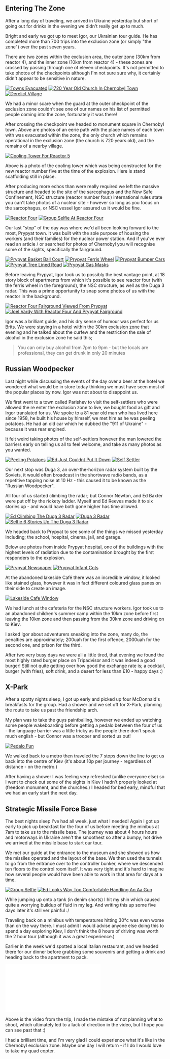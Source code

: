 <!--moml:meta
Title: 2016 Ukraine and Chernobyl
Date: 2016-06-01
Hero: nphnrtb-sign
Intro: Myself and three friends going on a trip to Chernobyl.
-->

## Entering The Zone

After a long day of traveling, we arrived in Ukraine yesterday but short of going out for drinks in the evening we didn't really get up to much.

Bright and early we got up to meet Igor, our Ukrainian tour guide. He has completed more than 700 trips into the exclusion zone (or simply "the zone") over the past seven years.

There are two zones within the exclusion area, the outer zone (30km from reactor 4), and the inner zone (10km from reactor 4) - these zones are crossed by passing through one of eleven checkpoints. It's not permitted to take photos of the checkpoints although I'm not sure sure why, it certainly didn't appear to be sensitive in nature.

<div class="gallery">
    <a href="/2016-ukraine-and-chernobyl/towns-evacuated-2000.jpg"><img alt="Towns Evacuated" srcset="/2016-ukraine-and-chernobyl/towns-evacuated-400.jpg, /2016-ukraine-and-chernobyl/towns-evacuated-800.jpg 800w, /2016-ukraine-and-chernobyl/towns-evacuated-1200.jpg 1200w, /2016-ukraine-and-chernobyl/towns-evacuated-1600.jpg 1600w, /2016-ukraine-and-chernobyl/towns-evacuated-2000.jpg 2000w" src="/2016-ukraine-and-chernobyl/towns-evacuated-400.jpg"></a>
    <a href="/2016-ukraine-and-chernobyl/720-year-old-church-in-chernobyl-town-2000.jpg"><img alt="720 Year Old Church In Chernobyl Town" srcset="/2016-ukraine-and-chernobyl/720-year-old-church-in-chernobyl-town-400.jpg, /2016-ukraine-and-chernobyl/720-year-old-church-in-chernobyl-town-800.jpg 800w, /2016-ukraine-and-chernobyl/720-year-old-church-in-chernobyl-town-1200.jpg 1200w, /2016-ukraine-and-chernobyl/720-year-old-church-in-chernobyl-town-1600.jpg 1600w, /2016-ukraine-and-chernobyl/720-year-old-church-in-chernobyl-town-2000.jpg 2000w" src="/2016-ukraine-and-chernobyl/720-year-old-church-in-chernobyl-town-400.jpg"></a>
    <a href="/2016-ukraine-and-chernobyl/derelict-village-2000.jpg"><img alt="Derelict Village" srcset="/2016-ukraine-and-chernobyl/derelict-village-400.jpg, /2016-ukraine-and-chernobyl/derelict-village-800.jpg 800w, /2016-ukraine-and-chernobyl/derelict-village-1200.jpg 1200w, /2016-ukraine-and-chernobyl/derelict-village-1600.jpg 1600w, /2016-ukraine-and-chernobyl/derelict-village-2000.jpg 2000w" src="/2016-ukraine-and-chernobyl/derelict-village-400.jpg"></a>
</div>

We had a minor scare when the guard at the outer checkpoint of the exclusion zone couldn't see one of our names on his list of permitted people coming into the zone, fortunately it was there!

After crossing the checkpoint we headed to monument square in Chernobyl town. Above are photos of an eerie path with the place names of each town with was evacuated within the zone, the only church which remains operational in the exclusion zone (the church is 720 years old), and the remains of a nearby village.

<div class="gallery">
    <a href="/2016-ukraine-and-chernobyl/cooling-tower-for-reactor-5-2000.jpg"><img alt="Cooling Tower For Reactor 5" srcset="/2016-ukraine-and-chernobyl/cooling-tower-for-reactor-5-400.jpg, /2016-ukraine-and-chernobyl/cooling-tower-for-reactor-5-800.jpg 800w, /2016-ukraine-and-chernobyl/cooling-tower-for-reactor-5-1200.jpg 1200w, /2016-ukraine-and-chernobyl/cooling-tower-for-reactor-5-1600.jpg 1600w, /2016-ukraine-and-chernobyl/cooling-tower-for-reactor-5-2000.jpg 2000w" src="/2016-ukraine-and-chernobyl/cooling-tower-for-reactor-5-400.jpg"></a>
</div>

Above is a photo of the cooling tower which was being constructed for the new reactor number five at the time of the explosion. Here is stand scaffolding still in place.

After producing more echos than were really required we left the massive structure and headed to the site of the sarcophagus and the New Safe Confinement, NSC structure (reactor number four.) international rules state you can't take photos of a nuclear site - however so long as you focus on the sarcophagus, or NSC vessel Igor assured us it would be fine.

<div class="gallery">
    <a href="/2016-ukraine-and-chernobyl/reactor-four-2000.jpg"><img alt="Reactor Four" srcset="/2016-ukraine-and-chernobyl/reactor-four-400.jpg, /2016-ukraine-and-chernobyl/reactor-four-800.jpg 800w, /2016-ukraine-and-chernobyl/reactor-four-1200.jpg 1200w, /2016-ukraine-and-chernobyl/reactor-four-1600.jpg 1600w, /2016-ukraine-and-chernobyl/reactor-four-2000.jpg 2000w" src="/2016-ukraine-and-chernobyl/reactor-four-400.jpg"></a>
    <a href="/2016-ukraine-and-chernobyl/group-selfie-at-reactor-four-2000.jpg"><img alt="Group Selfie At Reactor Four" srcset="/2016-ukraine-and-chernobyl/group-selfie-at-reactor-four-400.jpg, /2016-ukraine-and-chernobyl/group-selfie-at-reactor-four-800.jpg 800w, /2016-ukraine-and-chernobyl/group-selfie-at-reactor-four-1200.jpg 1200w, /2016-ukraine-and-chernobyl/group-selfie-at-reactor-four-1600.jpg 1600w, /2016-ukraine-and-chernobyl/group-selfie-at-reactor-four-2000.jpg 2000w" src="/2016-ukraine-and-chernobyl/group-selfie-at-reactor-four-400.jpg"></a>
</div>

Our last "stop" of the day was where we'd all been looking forward to the most, Prypyat town. It was built with the sole purpose of housing the workers (and their families) for the nuclear power station. And if you've ever read an article / or searched for photos of Chernobyl you will recognise some of the sights, specifically the fairground.

<div class="gallery">
    <a href="/2016-ukraine-and-chernobyl/prypyat-basket-ball-court-2000.jpg"><img alt="Prypyat Basket Ball Court" srcset="/2016-ukraine-and-chernobyl/prypyat-basket-ball-court-400.jpg, /2016-ukraine-and-chernobyl/prypyat-basket-ball-court-800.jpg 800w, /2016-ukraine-and-chernobyl/prypyat-basket-ball-court-1200.jpg 1200w, /2016-ukraine-and-chernobyl/prypyat-basket-ball-court-1600.jpg 1600w, /2016-ukraine-and-chernobyl/prypyat-basket-ball-court-2000.jpg 2000w" src="/2016-ukraine-and-chernobyl/prypyat-basket-ball-court-400.jpg"></a>
    <a href="/2016-ukraine-and-chernobyl/prypyat-ferris-wheel-2000.jpg"><img alt="Prypyat Ferris Wheel" srcset="/2016-ukraine-and-chernobyl/prypyat-ferris-wheel-400.jpg, /2016-ukraine-and-chernobyl/prypyat-ferris-wheel-800.jpg 800w, /2016-ukraine-and-chernobyl/prypyat-ferris-wheel-1200.jpg 1200w, /2016-ukraine-and-chernobyl/prypyat-ferris-wheel-1600.jpg 1600w, /2016-ukraine-and-chernobyl/prypyat-ferris-wheel-2000.jpg 2000w" src="/2016-ukraine-and-chernobyl/prypyat-ferris-wheel-400.jpg"></a>
    <a href="/2016-ukraine-and-chernobyl/prypyat-bumper-cars-2000.jpg"><img alt="Prypyat Bumper Cars" srcset="/2016-ukraine-and-chernobyl/prypyat-bumper-cars-400.jpg, /2016-ukraine-and-chernobyl/prypyat-bumper-cars-800.jpg 800w, /2016-ukraine-and-chernobyl/prypyat-bumper-cars-1200.jpg 1200w, /2016-ukraine-and-chernobyl/prypyat-bumper-cars-1600.jpg 1600w, /2016-ukraine-and-chernobyl/prypyat-bumper-cars-2000.jpg 2000w" src="/2016-ukraine-and-chernobyl/prypyat-bumper-cars-400.jpg"></a>
    <a href="/2016-ukraine-and-chernobyl/prypyat-tree-lined-road-2000.jpg"><img alt="Prypyat Tree Lined Road" srcset="/2016-ukraine-and-chernobyl/prypyat-tree-lined-road-400.jpg, /2016-ukraine-and-chernobyl/prypyat-tree-lined-road-800.jpg 800w, /2016-ukraine-and-chernobyl/prypyat-tree-lined-road-1200.jpg 1200w, /2016-ukraine-and-chernobyl/prypyat-tree-lined-road-1600.jpg 1600w, /2016-ukraine-and-chernobyl/prypyat-tree-lined-road-2000.jpg 2000w" src="/2016-ukraine-and-chernobyl/prypyat-tree-lined-road-400.jpg"></a>
    <a href="/2016-ukraine-and-chernobyl/prypyat-gas-masks-2000.jpg"><img alt="Prypyat Gas Masks" srcset="/2016-ukraine-and-chernobyl/prypyat-gas-masks-400.jpg, /2016-ukraine-and-chernobyl/prypyat-gas-masks-800.jpg 800w, /2016-ukraine-and-chernobyl/prypyat-gas-masks-1200.jpg 1200w, /2016-ukraine-and-chernobyl/prypyat-gas-masks-1600.jpg 1600w, /2016-ukraine-and-chernobyl/prypyat-gas-masks-2000.jpg 2000w" src="/2016-ukraine-and-chernobyl/prypyat-gas-masks-400.jpg"></a>
</div>

Before leaving Prypyat, Igor took us to possibly the best vantage point, at 18 story block of apartments from which it's possible to see reactor four (with the ferris wheel in the foreground), the NSC structure, as well as the Duga 3 radar. This was a prime opportunity to snap some photos of us with the reactor in the background.

<div class="gallery">
    <a href="/2016-ukraine-and-chernobyl/reactor-four-fairground-viewed-from-prypyat-2000.jpg"><img alt="Reactor Four Fairground Viewed From Prypyat" srcset="/2016-ukraine-and-chernobyl/reactor-four-fairground-viewed-from-prypyat-400.jpg, /2016-ukraine-and-chernobyl/reactor-four-fairground-viewed-from-prypyat-800.jpg 800w, /2016-ukraine-and-chernobyl/reactor-four-fairground-viewed-from-prypyat-1200.jpg 1200w, /2016-ukraine-and-chernobyl/reactor-four-fairground-viewed-from-prypyat-1600.jpg 1600w, /2016-ukraine-and-chernobyl/reactor-four-fairground-viewed-from-prypyat-2000.jpg 2000w" src="/2016-ukraine-and-chernobyl/reactor-four-fairground-viewed-from-prypyat-400.jpg"></a>
    <a href="/2016-ukraine-and-chernobyl/joel-vardy-with-reactor-four-and-prypyat-fairground-2000.jpg"><img alt="Joel Vardy With Reactor Four And Prypyat Fairground" srcset="/2016-ukraine-and-chernobyl/joel-vardy-with-reactor-four-and-prypyat-fairground-400.jpg, /2016-ukraine-and-chernobyl/joel-vardy-with-reactor-four-and-prypyat-fairground-800.jpg 800w, /2016-ukraine-and-chernobyl/joel-vardy-with-reactor-four-and-prypyat-fairground-1200.jpg 1200w, /2016-ukraine-and-chernobyl/joel-vardy-with-reactor-four-and-prypyat-fairground-1600.jpg 1600w, /2016-ukraine-and-chernobyl/joel-vardy-with-reactor-four-and-prypyat-fairground-2000.jpg 2000w" src="/2016-ukraine-and-chernobyl/joel-vardy-with-reactor-four-and-prypyat-fairground-400.jpg"></a>
</div>

Igor was a brilliant guide, and his dry sense of humour was perfect for us Brits. We were staying in a hotel within the 30km exclusion zone that evening and he talked about the curfew and the restriction the sale of alcohol in the exclusion zone he said this;

<blockquote>
    <p>You can only buy alcohol from 7pm to 9pm - but the locals are professional, they can get drunk in only 20 minutes</p>
</blockquote>

## Russian Woodpecker

Last night while discussing the events of the day over a beer at the hotel we wondered what would be in store today thinking we must have seen most of the popular places by now. Igor was not about to disappoint us.

We first went to a town called Parishev to visit the self-settlers who were allowed the re enter the exclusion zone to live, we bought food as gift and Irgor translated for us. We spoke to a 81 year old man who has lived here since 1958, he built his house by himself, we met him as he was peeling potatoes. He had an old car which he dubbed the "911 of Ukraine" - because it was rear engined.

It felt weird taking photos of the self-settlers however the man lowered the barriers early on telling us all to feel welcome, and take as many photos as you wanted.

<div class="gallery">
    <a href="/2016-ukraine-and-chernobyl/peeling-potatoes-2000.jpg"><img alt="Peeling Potatoes" srcset="/2016-ukraine-and-chernobyl/peeling-potatoes-400.jpg, /2016-ukraine-and-chernobyl/peeling-potatoes-800.jpg 800w, /2016-ukraine-and-chernobyl/peeling-potatoes-1200.jpg 1200w, /2016-ukraine-and-chernobyl/peeling-potatoes-1600.jpg 1600w, /2016-ukraine-and-chernobyl/peeling-potatoes-2000.jpg 2000w" src="/2016-ukraine-and-chernobyl/peeling-potatoes-400.jpg"></a>
    <a href="/2016-ukraine-and-chernobyl/ed-just-couldnt-put-it-down-2000.jpg"><img alt="Ed Just Couldnt Put It Down" srcset="/2016-ukraine-and-chernobyl/ed-just-couldnt-put-it-down-400.jpg, /2016-ukraine-and-chernobyl/ed-just-couldnt-put-it-down-800.jpg 800w, /2016-ukraine-and-chernobyl/ed-just-couldnt-put-it-down-1200.jpg 1200w, /2016-ukraine-and-chernobyl/ed-just-couldnt-put-it-down-1600.jpg 1600w, /2016-ukraine-and-chernobyl/ed-just-couldnt-put-it-down-2000.jpg 2000w" src="/2016-ukraine-and-chernobyl/ed-just-couldnt-put-it-down-400.jpg"></a>
    <a href="/2016-ukraine-and-chernobyl/self-settler-2000.jpg"><img alt="Self Settler" srcset="/2016-ukraine-and-chernobyl/self-settler-400.jpg, /2016-ukraine-and-chernobyl/self-settler-800.jpg 800w, /2016-ukraine-and-chernobyl/self-settler-1200.jpg 1200w, /2016-ukraine-and-chernobyl/self-settler-1600.jpg 1600w, /2016-ukraine-and-chernobyl/self-settler-2000.jpg 2000w" src="/2016-ukraine-and-chernobyl/self-settler-400.jpg"></a>
</div>

Our next stop was Duga 3, an over-the-horizon radar system built by the Soviets, it would often broadcast in the shortwave radio bands, as a repetitive tapping noise at 10 Hz - this caused it to be known as the "Russian Woodpecker".

All four of us started climbing the radar; but Connor Newton, and Ed Baxter were put off by the rickety ladder. Myself and Ed Reeves made it to six stories up - and would have both gone higher has time allowed.

<div class="gallery">
    <a href="/2016-ukraine-and-chernobyl/ed-climbing-the-duga-3-radar-2000.jpg"><img alt="Ed Climbing The Duga 3 Radar" srcset="/2016-ukraine-and-chernobyl/ed-climbing-the-duga-3-radar-400.jpg, /2016-ukraine-and-chernobyl/ed-climbing-the-duga-3-radar-800.jpg 800w, /2016-ukraine-and-chernobyl/ed-climbing-the-duga-3-radar-1200.jpg 1200w, /2016-ukraine-and-chernobyl/ed-climbing-the-duga-3-radar-1600.jpg 1600w, /2016-ukraine-and-chernobyl/ed-climbing-the-duga-3-radar-2000.jpg 2000w" src="/2016-ukraine-and-chernobyl/ed-climbing-the-duga-3-radar-400.jpg"></a>
    <a href="/2016-ukraine-and-chernobyl/duga-3-radar-2000.jpg"><img alt="Duga 3 Radar" srcset="/2016-ukraine-and-chernobyl/duga-3-radar-400.jpg, /2016-ukraine-and-chernobyl/duga-3-radar-800.jpg 800w, /2016-ukraine-and-chernobyl/duga-3-radar-1200.jpg 1200w, /2016-ukraine-and-chernobyl/duga-3-radar-1600.jpg 1600w, /2016-ukraine-and-chernobyl/duga-3-radar-2000.jpg 2000w" src="/2016-ukraine-and-chernobyl/duga-3-radar-400.jpg"></a>
    <a href="/2016-ukraine-and-chernobyl/selfie-6-stories-up-the-duga-3-radar-2000.jpg"><img alt="Selfie 6 Stories Up The Duga 3 Radar" srcset="/2016-ukraine-and-chernobyl/selfie-6-stories-up-the-duga-3-radar-400.jpg, /2016-ukraine-and-chernobyl/selfie-6-stories-up-the-duga-3-radar-800.jpg 800w, /2016-ukraine-and-chernobyl/selfie-6-stories-up-the-duga-3-radar-1200.jpg 1200w, /2016-ukraine-and-chernobyl/selfie-6-stories-up-the-duga-3-radar-1600.jpg 1600w, /2016-ukraine-and-chernobyl/selfie-6-stories-up-the-duga-3-radar-2000.jpg 2000w" src="/2016-ukraine-and-chernobyl/selfie-6-stories-up-the-duga-3-radar-400.jpg"></a>
</div>

We headed back to Prypyat to see some of the things we missed yesterday Including; the school, hospital, cinema, jail, and garage.

Below are photos from inside Prypyat hospital, one of the buildings with the highest levels of radiation due to the contamination brought by the first responders to the explosion.

<div class="gallery">
    <a href="/2016-ukraine-and-chernobyl/prypyat-newspaper-2000.jpg"><img alt="Prypyat Newspaper" srcset="/2016-ukraine-and-chernobyl/prypyat-newspaper-400.jpg, /2016-ukraine-and-chernobyl/prypyat-newspaper-800.jpg 800w, /2016-ukraine-and-chernobyl/prypyat-newspaper-1200.jpg 1200w, /2016-ukraine-and-chernobyl/prypyat-newspaper-1600.jpg 1600w, /2016-ukraine-and-chernobyl/prypyat-newspaper-2000.jpg 2000w" src="/2016-ukraine-and-chernobyl/prypyat-newspaper-400.jpg"></a>
    <a href="/2016-ukraine-and-chernobyl/prypyat-infant-cots-2000.jpg"><img alt="Prypyat Infant Cots" srcset="/2016-ukraine-and-chernobyl/prypyat-infant-cots-400.jpg, /2016-ukraine-and-chernobyl/prypyat-infant-cots-800.jpg 800w, /2016-ukraine-and-chernobyl/prypyat-infant-cots-1200.jpg 1200w, /2016-ukraine-and-chernobyl/prypyat-infant-cots-1600.jpg 1600w, /2016-ukraine-and-chernobyl/prypyat-infant-cots-2000.jpg 2000w" src="/2016-ukraine-and-chernobyl/prypyat-infant-cots-400.jpg"></a>
</div>

At the abandoned lakeside Café there was an incredible window, it looked like stained glass, however it was in fact different coloured glass panes on their side to create an image.

<div class="gallery">
    <a href="/2016-ukraine-and-chernobyl/lakeside-cafe-window-2000.jpg"><img alt="Lakeside Cafe Window" srcset="/2016-ukraine-and-chernobyl/lakeside-cafe-window-400.jpg, /2016-ukraine-and-chernobyl/lakeside-cafe-window-800.jpg 800w, /2016-ukraine-and-chernobyl/lakeside-cafe-window-1200.jpg 1200w, /2016-ukraine-and-chernobyl/lakeside-cafe-window-1600.jpg 1600w, /2016-ukraine-and-chernobyl/lakeside-cafe-window-2000.jpg 2000w" src="/2016-ukraine-and-chernobyl/lakeside-cafe-window-400.jpg"></a>
</div>

We had lunch at the cafeteria for the NSC structure workers. Igor took us to an abandoned children's summer camp within the 10km zone before first leaving the 10km zone and then passing from the 30km zone and driving on to Kiev.

I asked Igor about adventurers sneaking into the zone, many do, the penalties are approximately; 200uah for the first offence, 2000uah for the second one, and prison for the third.

After two very busy days we were all a little tired, that evening we found the most highly rated burger place on Tripadvisor and it was indeed a good burger! Still not quite getting over how good the exchange rate is; a cocktail, burger (with fries), soft drink, and a desert for less than £10 - happy days :)

## X-Park

After a spotty nights sleep, I got up early and picked up four McDonnald's breakfasts for the group. Had a shower and we set off for X-Park, planning the route to take us past the friendship arch.

My plan was to take the guys paintballing, however we ended up watching some people wakeboarding before getting a pedalo between the four of us - the language barrier was a little tricky as the people there don't speak much english - but Connor was a trooper and sorted us out!

<div class="gallery">
    <a href="/2016-ukraine-and-chernobyl/pedalo-fun-2000.jpg"><img alt="Pedalo Fun" srcset="/2016-ukraine-and-chernobyl/pedalo-fun-400.jpg, /2016-ukraine-and-chernobyl/pedalo-fun-800.jpg 800w, /2016-ukraine-and-chernobyl/pedalo-fun-1200.jpg 1200w, /2016-ukraine-and-chernobyl/pedalo-fun-1600.jpg 1600w, /2016-ukraine-and-chernobyl/pedalo-fun-2000.jpg 2000w" src="/2016-ukraine-and-chernobyl/pedalo-fun-400.jpg"></a>
</div>

We walked back to a metro then traveled the 7 stops down the line to get us back into the centre of Kiev (it's about 10p per journey - regardless of distance - on the metro.)

After having a shower I was feeling very refreshed (unlike everyone else) so I went to check out some of the sights in Kiev I hadn't properly looked at (freedom monument, and the churches.) I headed for bed early, mindful that we had an early start the next day.

## Strategic Missile Force Base

The best nights sleep I've had all week, just what I needed! Again I got up early to pick up breakfast for the four of us before meeting the minibus at 7am to take us to the missile base. The journey was about 4 hours hours and motorways in Ukraine aren't the smoothest so after a bumpy, hot drive we arrived at the missile base to start our tour.

We met our guide at the entrance to the museum and she showed us how the missiles operated and the layout of the base. We then used the tunnels to go from the entrance over to the controller bunker, where we descended ten floors to the control room itself. It was very tight and it's hard to imagine how several people would have been able to work in that area for days at a time.

<div class="gallery">
    <a href="/2016-ukraine-and-chernobyl/group-selfie-2000.jpg"><img alt="Group Selfie" srcset="/2016-ukraine-and-chernobyl/group-selfie-400.jpg, /2016-ukraine-and-chernobyl/group-selfie-800.jpg 800w, /2016-ukraine-and-chernobyl/group-selfie-1200.jpg 1200w, /2016-ukraine-and-chernobyl/group-selfie-1600.jpg 1600w, /2016-ukraine-and-chernobyl/group-selfie-2000.jpg 2000w" src="/2016-ukraine-and-chernobyl/group-selfie-400.jpg"></a>
    <a href="/2016-ukraine-and-chernobyl/ed-looks-way-too-comfortable-handling-an-aa-gun-2000.jpg"><img alt="Ed Looks Way Too Comfortable Handling An Aa Gun" srcset="/2016-ukraine-and-chernobyl/ed-looks-way-too-comfortable-handling-an-aa-gun-400.jpg, /2016-ukraine-and-chernobyl/ed-looks-way-too-comfortable-handling-an-aa-gun-800.jpg 800w, /2016-ukraine-and-chernobyl/ed-looks-way-too-comfortable-handling-an-aa-gun-1200.jpg 1200w, /2016-ukraine-and-chernobyl/ed-looks-way-too-comfortable-handling-an-aa-gun-1600.jpg 1600w, /2016-ukraine-and-chernobyl/ed-looks-way-too-comfortable-handling-an-aa-gun-2000.jpg 2000w" src="/2016-ukraine-and-chernobyl/ed-looks-way-too-comfortable-handling-an-aa-gun-400.jpg"></a>
</div>

While jumping up onto a tank (in denim shorts) I hit my shin which caused quite a worrying buildup of fluid in my leg. And writing this up some five days later it's still ver painful :/

Traveling back on a minibus with temperatures hitting 30°c was even worse than on the way there. I must admit I would advise anyone else doing this to spend a day exploring Kiev, I don't think the 8 hours of driving was worth the 2 hour tour (although it was a great experience.)

Earlier in the week we'd spotted a local Italian restaurant, and we headed there for our dinner before grabbing some souvenirs and getting a drink and heading back to the apartment to pack.

<div class="video aspect-16-9">
    <iframe src="//player.vimeo.com/video/171652551" frameborder="0" webkitallowfullscreen mozallowfullscreen allowfullscreen></iframe>
</div>

Above is the video from the trip, I made the mistake of not planning what to shoot, which ultimately led to a lack of direction in the video, but I hope you can see past that :)

I had a brilliant time, and I'm very glad I could experience what it's like in the Chernobyl exclusion zone. Maybe one day I will return - if I do I would love to take my quad copter.
